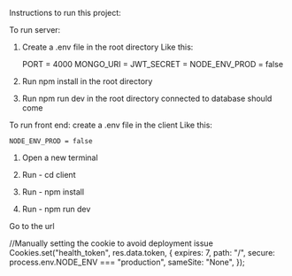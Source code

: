 Instructions to run this project:

To run server:

1. Create a .env file in the root directory
   Like this:

   PORT = 4000
   MONGO_URI =
   JWT_SECRET =
   NODE_ENV_PROD = false

2. Run npm install in the root directory
3. Run npm run dev in the root directory
   connected to database should come

To run front end:
create a .env file in the client
Like this:

    NODE_ENV_PROD = false

1. Open a new terminal
2. Run - cd client
3. Run - npm install

4. Run - npm run dev

Go to the url

//Manually setting the cookie to avoid deployment issue
Cookies.set("health_token", res.data.token, {
expires: 7,
path: "/",
secure: process.env.NODE_ENV === "production",
sameSite: "None",
});
